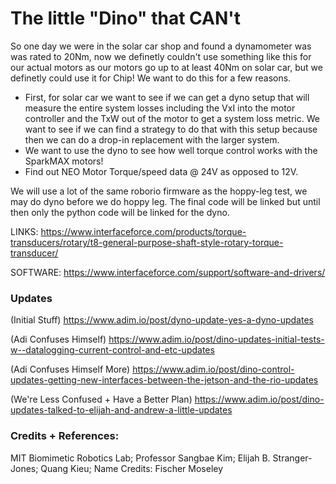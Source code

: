 # The little "Dino" that CAN't

So one day we were in the solar car shop and found a dynamometer was was rated to 20Nm, now we definetly couldn't use something like this for our actual motors as our motors go up to at least 40Nm on solar car, but we definetly could use it for Chip! We want to do this for a few reasons. 

* First, for solar car we want to see if we can get a dyno setup that will measure the entire system losses including the VxI into the motor controller and the TxW out of the motor to get a system loss metric. We want to see if we can find a strategy to do that with this setup because then we can do a drop-in replacement with the larger system. 
* We want to use the dyno to see how well torque control works with the SparkMAX motors! 
* Find out NEO Motor Torque/speed data @ 24V as opposed to 12V.

We will use a lot of the same roborio firmware as the hoppy-leg test, we may do dyno before we do hoppy leg. The final code will be linked but until then only the python code will be linked for the dyno. 

LINKS:
https://www.interfaceforce.com/products/torque-transducers/rotary/t8-general-purpose-shaft-style-rotary-torque-transducer/

SOFTWARE:
https://www.interfaceforce.com/support/software-and-drivers/

### Updates

(Initial Stuff) https://www.adim.io/post/dyno-update-yes-a-dyno-updates

(Adi Confuses Himself) https://www.adim.io/post/dino-updates-initial-tests-w--datalogging-current-control-and-etc-updates

(Adi Confuses Himself More) https://www.adim.io/post/dino-control-updates-getting-new-interfaces-between-the-jetson-and-the-rio-updates

(We're Less Confused + Have a Better Plan) https://www.adim.io/post/dino-updates-talked-to-elijah-and-andrew-a-little-updates

### Credits + References:

MIT Biomimetic Robotics Lab; 
Professor Sangbae Kim;
Elijah B. Stranger-Jones;
Quang Kieu; 
Name Credits: Fischer Moseley
